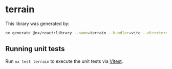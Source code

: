 # terrain

This library was generated by:

```sh
nx generate @nx/react:library --name=terrain --bundler=vite --directory=libs/terrain --compiler=swc --importPath=@takram/three-terrain --style=none --unitTestRunner=jest --no-interactive
```

## Running unit tests

Run `nx test terrain` to execute the unit tests via [Vitest](https://vitest.dev/).
